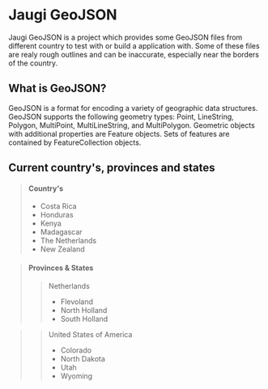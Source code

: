 # Jaugi GeoJSON
Jaugi GeoJSON is a project which provides some GeoJSON files from different country
to test with or build a application with. Some of these files are realy rough outlines
and can be inaccurate, especially near the borders of the country.

## What is GeoJSON?

GeoJSON is a format for encoding a variety of geographic data structures.
GeoJSON supports the following geometry types: Point, LineString, Polygon, MultiPoint, MultiLineString, and MultiPolygon. Geometric objects with additional properties are Feature objects. Sets of features are contained by FeatureCollection objects.

## Current country's, provinces and states
> #### Country's
>
> - Costa Rica
> - Honduras
> - Kenya
> - Madagascar
> - The Netherlands
> - New Zealand

> #### Provinces & States
>> Netherlands
>>
>> - Flevoland
>> - North Holland
>> - South Holland

>> United States of America
>>
>> - Colorado
>> - North Dakota
>> - Utah
>> - Wyoming
